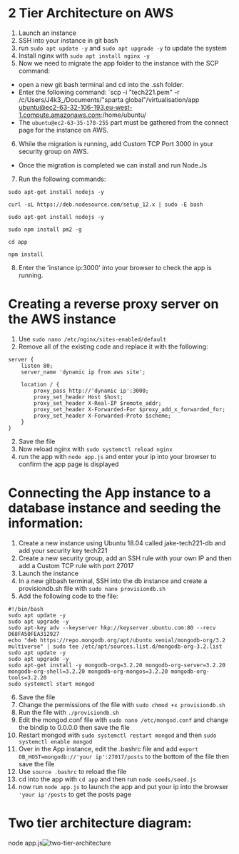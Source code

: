 # 2 Tier Architecture on AWS

1. Launch an instance
2. SSH into your instance in  git bash
3. run `sudo apt update -y` and `sudo apt upgrade -y` to update the system
4. Install nginx with `sudo apt install nginx -y`
5. Now we need to migrate the app folder to the instance with the SCP command:

- open a new git bash terminal and cd into the .ssh folder.
- Enter the following command: `scp -i "tech221.pem" -r /c/Users/J4k3_/Documents/"sparta global"/virtualisation/app ubuntu@ec2-63-32-106-193.eu-west-1.compute.amazonaws.com:/home/ubuntu/
- The `ubuntu@ec2-63-35-178-255` part must be gathered from the connect page for the instance on AWS.

6. While the migration is running, add Custom TCP Port 3000 in your security group on AWS.
- Once the migration is completed we can install and run Node.Js
7. Run the following commands:
```
sudo apt-get install nodejs -y

curl -sL https://deb.nodesource.com/setup_12.x | sudo -E bash

sudo apt-get install nodejs -y

sudo npm install pm2 -g

cd app

npm install

```

8. Enter the 'instance ip:3000' into your browser to check the app is running.

#
# Creating a reverse proxy server on the AWS instance


1. Use `sudo nano /etc/nginx/sites-enabled/default`
2. Remove all of the existing code and replace it with the following:
```
server {
    listen 80;
    server_name 'dynamic ip from aws site';

    location / {
        proxy_pass http://'dynamic ip':3000;
        proxy_set_header Host $host;
        proxy_set_header X-Real-IP $remote_addr;
        proxy_set_header X-Forwarded-For $proxy_add_x_forwarded_for;
        proxy_set_header X-Forwarded-Proto $scheme;
    }
}
```
2. Save the file
3. Now reload nginx with `sudo systemctl reload nginx`
4. run the app with `node app.js` and enter your ip into your browser to confirm the app page is displayed

#
# Connecting the App instance to a database instance and seeding the information:

1. Create a new instance using Ubuntu 18.04 called jake-tech221-db and add your security key tech221
2. Create a new security group, add an SSH rule with your own IP and then add a Custom TCP rule with port 27017
3. Launch the instance
4. In a new gitbash terminal, SSH into the db instance and create a provisiondb.sh file with `sudo nano provisiondb.sh`
5. Add the following code to the file:
```
#!/bin/bash
sudo apt update -y 
sudo apt upgrade -y 
sudo apt-key adv --keyserver hkp://keyserver.ubuntu.com:80 --recv D68FA50FEA312927 
echo "deb https://repo.mongodb.org/apt/ubuntu xenial/mongodb-org/3.2 multiverse" | sudo tee /etc/apt/sources.list.d/mongodb-org-3.2.list 
sudo apt update -y 
sudo apt upgrade -y 
sudo apt-get install -y mongodb-org=3.2.20 mongodb-org-server=3.2.20 mongodb-org-shell=3.2.20 mongodb-org-mongos=3.2.20 mongodb-org-tools=3.2.20 
sudo systemctl start mongod
```
6. Save the file
7. Change the permissions of the file with `sudo chmod +x provisiondb.sh`
8. Run the file with `./provisiondb.sh`
9. Edit the mongod.conf file with `sudo nano /etc/mongod.conf` and change the bindip to 0.0.0.0 then save the file
10. Restart mongod with `sudo systemctl restart mongod` and then `sudo systemctl enable mongod`
11. Over in the App instance, edit the .bashrc file and add `export DB_HOST=mongodb://'your ip':27017/posts` to the bottom of the file then save the file
12. Use `source .bashrc` to reload the file
13. cd into the app with `cd app` and then run `node seeds/seed.js`
14. now run `node app.js` to launch the app and put your ip into the browser `'your ip'/posts` to get the posts page

#
# Two tier architecture diagram:

node app.js![two-tier-architecture](https://user-images.githubusercontent.com/129315605/234062497-739c912f-89ad-4f6f-93e6-d540731ef5b4.png)
